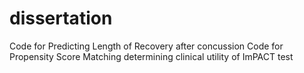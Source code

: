 # dissertation
Code for Predicting Length of Recovery after concussion
Code for Propensity Score Matching determining clinical utility of ImPACT test
